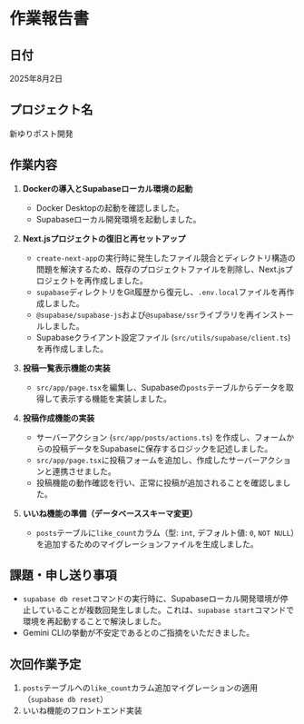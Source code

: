 # 作業報告書

## 日付
2025年8月2日

## プロジェクト名
新ゆりポスト開発

## 作業内容

1.  **Dockerの導入とSupabaseローカル環境の起動**
    *   Docker Desktopの起動を確認しました。
    *   Supabaseローカル開発環境を起動しました。

2.  **Next.jsプロジェクトの復旧と再セットアップ**
    *   `create-next-app`の実行時に発生したファイル競合とディレクトリ構造の問題を解決するため、既存のプロジェクトファイルを削除し、Next.jsプロジェクトを再作成しました。
    *   `supabase`ディレクトリをGit履歴から復元し、`.env.local`ファイルを再作成しました。
    *   `@supabase/supabase-js`および`@supabase/ssr`ライブラリを再インストールしました。
    *   Supabaseクライアント設定ファイル (`src/utils/supabase/client.ts`) を再作成しました。

3.  **投稿一覧表示機能の実装**
    *   `src/app/page.tsx`を編集し、Supabaseの`posts`テーブルからデータを取得して表示する機能を実装しました。

4.  **投稿作成機能の実装**
    *   サーバーアクション (`src/app/posts/actions.ts`) を作成し、フォームからの投稿データをSupabaseに保存するロジックを記述しました。
    *   `src/app/page.tsx`に投稿フォームを追加し、作成したサーバーアクションと連携させました。
    *   投稿機能の動作確認を行い、正常に投稿が追加されることを確認しました。

5.  **いいね機能の準備（データベーススキーマ変更）**
    *   `posts`テーブルに`like_count`カラム（型: `int`, デフォルト値: `0`, `NOT NULL`）を追加するためのマイグレーションファイルを生成しました。

## 課題・申し送り事項

*   `supabase db reset`コマンドの実行時に、Supabaseローカル開発環境が停止していることが複数回発生しました。これは、`supabase start`コマンドで環境を再起動することで解決しました。
*   Gemini CLIの挙動が不安定であるとのご指摘をいただきました。

## 次回作業予定

1.  `posts`テーブルへの`like_count`カラム追加マイグレーションの適用（`supabase db reset`）
2.  いいね機能のフロントエンド実装

